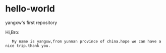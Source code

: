 # hello-world
yangxw's first repository

Hi,Bro:
  
       My name is yangxw,from yunnan province of china.hope we can have a nice trip.thank you.
